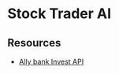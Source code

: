 # Stock Trader AI



## Resources
- [Ally bank Invest API](https://www.ally.com/api/invest/documentation/getting-started/)
